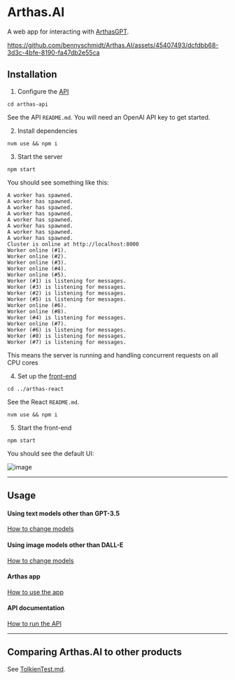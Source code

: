 # Arthas.AI

A web app for interacting with [ArthasGPT](https://github.com/bennyschmidt/ArthasGPT).

https://github.com/bennyschmidt/Arthas.AI/assets/45407493/dcfdbb68-3d3c-4bfe-8190-fa47db2e55ca

## Installation

1. Configure the [API](https://github.com/bennyschmidt/Arthas.AI/tree/master/arthas-api)

`cd arthas-api`

See the API `README.md`. You will need an OpenAI API key to get started.

2. Install dependencies

`nvm use && npm i`

3. Start the server

`npm start`

You should see something like this:

```
A worker has spawned.
A worker has spawned.
A worker has spawned.
A worker has spawned.
A worker has spawned.
A worker has spawned.
A worker has spawned.
A worker has spawned.
Cluster is online at http://localhost:8000
Worker online (#1).
Worker online (#2).
Worker online (#3).
Worker online (#4).
Worker online (#5).
Worker (#1) is listening for messages.
Worker (#3) is listening for messages.
Worker (#2) is listening for messages.
Worker (#5) is listening for messages.
Worker online (#6).
Worker online (#8).
Worker (#4) is listening for messages.
Worker online (#7).
Worker (#6) is listening for messages.
Worker (#8) is listening for messages.
Worker (#7) is listening for messages.
```

This means the server is running and handling concurrent requests on all CPU cores

4. Set up the [front-end](https://github.com/bennyschmidt/Arthas.AI/tree/master/arthas-react)

`cd ../arthas-react`

See the React `README.md`.

`nvm use && npm i`

5. Start the front-end

`npm start`

You should see the default UI:

![image](https://github.com/bennyschmidt/Arthas.AI/assets/45407493/d1980924-7a50-408e-b5c6-aa586743d1d5)

-----

## Usage

#### Using text models other than GPT-3.5

[How to change models](https://github.com/bennyschmidt/ArthasGPT/?tab=readme-ov-file#important-environment-variables)

#### Using image models other than DALL-E

[How to change models](https://github.com/bennyschmidt/ArthasGPT/?tab=readme-ov-file#important-environment-variables)

#### Arthas app

[How to use the app](https://github.com/bennyschmidt/Arthas.AI/tree/master/arthas-react#usage)

#### API documentation

[How to run the API](https://github.com/bennyschmidt/Arthas.AI/tree/master/arthas-api#api-documentation)

-----

## Comparing Arthas.AI to other products

See [TolkienTest.md](./TolkienTest.md).

